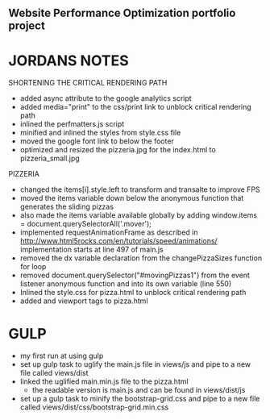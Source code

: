 ## Website Performance Optimization portfolio project


JORDANS NOTES
================

SHORTENING THE CRITICAL RENDERING PATH
- added async attribute to the google analytics script
- added media="print" to the css/print link to unblock critical rendering path
- inlined the perfmatters.js script
- minified and inlined the styles from style.css file
- moved the google font link to below the footer
- optimized and resized the pizzeria.jpg for the index.html to pizzeria_small.jpg
	
PIZZERIA
- changed the items[i].style.left to transform and transalte to improve FPS
- moved the items variable down below the anonymous function that generates the sliding pizzas
- also made the items variable available globally by adding window.items = document.querySelectorAll('.mover');
- implemented requestAnimationFrame as described in http://www.html5rocks.com/en/tutorials/speed/animations/ implementation starts at line 497 of main.js
- removed the dx variable declaration from the changePizzaSizes function for loop
- removed document.querySelector("#movingPizzas1") from the event listener anonymous function and into its own variable (line 550)
- Inlined the style.css for pizza.html to unblock critical rendering path
- added <meta charset="utf-8"> and <meta> viewport tags to pizza.html 


GULP
====

- my first run at using gulp
- set up gulp task to uglify the main.js file in views/js and pipe to a new file called views/dist
- linked the uglified main.min.js file to the pizza.html
	* the readable version is main.js and can be found in views/dist/js
- set up a gulp task to minify the bootstrap-grid.css and pipe to a new file called views/dist/css/bootstrap-grid.min.css
